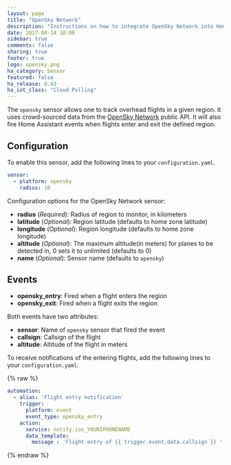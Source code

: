 ```yaml
---
layout: page
title: "OpenSky Network"
description: "Instructions on how to integrate OpenSky Network into Home Assistant."
date: 2017-04-14 10:00
sidebar: true
comments: false
sharing: true
footer: true
logo: opensky.png
ha_category: Sensor
featured: false
ha_release: 0.43
ha_iot_class: "Cloud Polling"
---
```


The `opensky` sensor allows one to track overhead flights in a given region. It uses crowd-sourced data from the [OpenSky Network](https://opensky-network.org/) public API. It will also fire Home Assistant events when flights enter and exit the defined region.

## Configuration

To enable this sensor, add the following lines to your `configuration.yaml`.

```yaml
sensor:
  - platform: opensky
    radius: 10
```

Configuration options for the OpenSky Network sensor:

- **radius** (*Required*): Radius of region to monitor, in kilometers
- **latitude** (*Optional*): Region latitude (defaults to home zone latitude)
- **longitude** (*Optional*): Region longitude (defaults to home zone longitude)
- **altitude** (*Optional*): The maximum altitude(in meters) for planes to be detected in, 0 sets it to unlimited (defaults to 0)
- **name** (*Optional*): Sensor name (defaults to `opensky`)

## Events

- **opensky_entry**: Fired when a flight enters the region
- **opensky_exit**: Fired when a flight exits the region

Both events have two attributes:

- **sensor**: Name of `opensky` sensor that fired the event
- **callsign**: Callsign of the flight
- **altitude**: Altitude of the flight in meters

To receive notifications of the entering flights, add the following lines to your `configuration.yaml`.

{% raw %}
```yaml
automation:
  - alias: 'Flight entry notification'
    trigger:
      platform: event
      event_type: opensky_entry
    action:
      service: notify.ios_YOURIPHONENAME
      data_template:
        message : 'Flight entry of {{ trigger.event.data.callsign }} '
```
{% endraw %}
